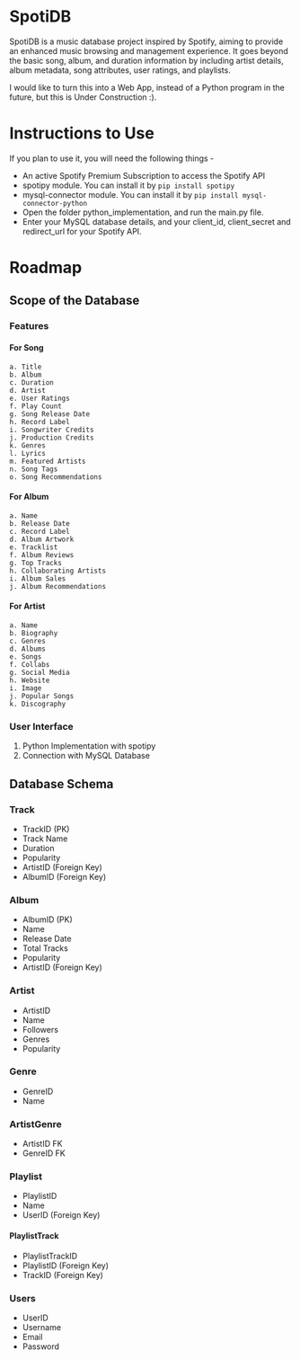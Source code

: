 # SpotiDB
SpotiDB is a music database project inspired by Spotify, aiming to provide an enhanced music browsing and management experience. It goes beyond the basic song, album, and duration information by including artist details, album metadata, song attributes, user ratings, and playlists.

I would like to turn this into a Web App, instead of a Python program in the future, but this is Under Construction :).

# Instructions to Use

If you plan to use it, you will need the following things - 
* An active Spotify Premium Subscription to access the Spotify API
* spotipy module. You can install it by `pip install spotipy`
* mysql-connector module. You can install it by `pip install mysql-connector-python`
* Open the folder python_implementation, and run the main.py file.
* Enter your MySQL database details, and your client_id, client_secret and redirect_url for your Spotify API.

# Roadmap

## Scope of the Database

### Features
    
#### For Song
    a. Title
    b. Album
    c. Duration
    d. Artist
    e. User Ratings
    f. Play Count
    g. Song Release Date
    h. Record Label
    i. Songwriter Credits
    j. Production Credits
    k. Genres
    l. Lyrics
    m. Featured Artists
    n. Song Tags
    o. Song Recommendations

#### For Album
    a. Name
    b. Release Date
    c. Record Label
    d. Album Artwork
    e. Tracklist
    f. Album Reviews
    g. Top Tracks
    h. Collaborating Artists
    i. Album Sales
    j. Album Recommendations

#### For Artist
    a. Name
    b. Biography
    c. Genres
    d. Albums
    e. Songs
    f. Collabs
    g. Social Media
    h. Website
    i. Image
    j. Popular Songs
    k. Discography

###  User Interface

1. Python Implementation with spotipy
2. Connection with MySQL Database

## Database Schema

### Track
* TrackID (PK)
* Track Name
* Duration
* Popularity
* ArtistID (Foreign Key)
* AlbumID (Foreign Key)
### Album
* AlbumID (PK)
* Name
* Release Date
* Total Tracks
* Popularity
* ArtistID (Foreign Key)
### Artist
* ArtistID
* Name
* Followers
* Genres
* Popularity
### Genre
* GenreID
* Name
### ArtistGenre
* ArtistID FK
* GenreID FK
### Playlist
* PlaylistID
* Name
* UserID (Foreign Key)
#### PlaylistTrack
* PlaylistTrackID
* PlaylistID (Foreign Key)
* TrackID (Foreign Key)
### Users
* UserID
* Username
* Email
* Password
